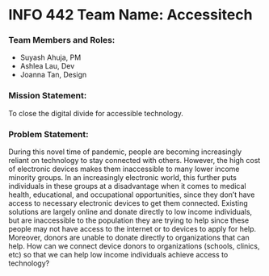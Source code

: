 # INFO 442 Team Name: Accessitech

### Team Members and Roles:
- Suyash Ahuja, PM
- Ashlea Lau, Dev
- Joanna Tan, Design

### Mission Statement: 
To close the digital divide for accessible technology.

### Problem Statement: 
During this novel time of pandemic, people are becoming increasingly reliant on technology to stay connected with others. However, the high cost of electronic devices makes them inaccessible to many lower income minority groups. In an increasingly electronic world, this further puts individuals in these groups at a disadvantage when it comes to medical health, educational, and occupational opportunities, since they don’t have access to necessary electronic devices to get them connected. Existing solutions are largely online and donate directly to low income individuals, but are inaccessible to the population they are trying to help since these people may not have access to the internet or to devices to apply for help. Moreover, donors are unable to donate directly to organizations that can help. How can we connect device donors to organizations (schools, clinics, etc) so that we can help low income individuals achieve access to technology?
